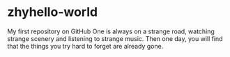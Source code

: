 # zhyhello-world
My first repository on GitHub
One is always on a strange road, watching strange scenery and listening to strange music. Then one day, you will find that the things you try hard to forget are already gone. 
